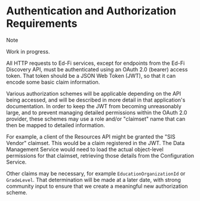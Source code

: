 # Authentication and Authorization Requirements

> [!Note]
> Work in progress.

All HTTP requests to Ed-Fi services, except for endpoints from the Ed-Fi
Discovery API, must be authenticated using an OAuth 2.0 (bearer) access token.
That token should be a JSON Web Token (JWT), so that it can encode some basic
claim information.

Various authorization schemes will be applicable depending on the API being
accessed, and will be described in more detail in that application's
documentation. In order to keep the JWT from becoming unreasonably large, and to
prevent managing detailed permissions within the OAuth 2.0 provider, these
schemes may use a role and/or "claimset" name that can then be mapped to
detailed information.

For example, a client of the Resources API might be granted the "SIS Vendor"
claimset. This would be a claim registered in the JWT. The Data Management
Service would need to load the actual object-level permissions for that
claimset, retrieving those details from the Configuration Service.

Other claims may be necessary, for example `EducationOrganizationId` or
`GradeLevel`. That determination will be made at a later date, with strong
community input to ensure that we create a meaningful new authorization scheme.
